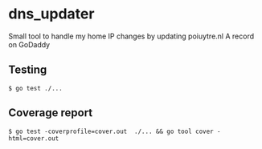 # dns_updater
Small tool to handle my home IP changes by updating poiuytre.nl A record on GoDaddy

## Testing
```
$ go test ./...
```

## Coverage report
```
$ go test -coverprofile=cover.out  ./... && go tool cover -html=cover.out
```
